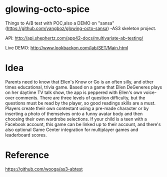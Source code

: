 glowing-octo-spice
==================

Things to A/B test with POC,also a DEMO on "sansa" (https://github.com/yangboz/glowing-octo-sansa) -AS3 skeleton project. 

API: http://api.shephertz.com/app42-docs/multivariate-ab-testing/

Live DEMO: http://www.lookbackon.com/lab/SET/Main.html

Idea
==================

Parents need to know that Ellen's Know or Go is an often silly, and other times educational, trivia game. Based on a game that Ellen DeGeneres plays on her daytime TV talk show, the app is peppered with Ellen's own voice-over comments. There are three levels of question difficulty, but the questions must be read by the player, so good readings skills are a must. Players create their own contestant using a pre-made character or by inserting a photo of themselves onto a funny avatar body and then choosing their own wardrobe selections. If your child is a teen with a Facebook account, this game can be linked up to their account, and there's also optional Game Center integration for multiplayer games and leaderboard scores.

Reference
==================

https://github.com/wooga/as3-abtest
